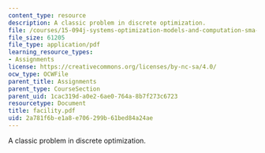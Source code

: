 ```yaml
---
content_type: resource
description: A classic problem in discrete optimization.
file: /courses/15-094j-systems-optimization-models-and-computation-sma-5223-spring-2004/2a781f6be1a8e706299b61bed84a24ae_facility.pdf
file_size: 61205
file_type: application/pdf
learning_resource_types:
- Assignments
license: https://creativecommons.org/licenses/by-nc-sa/4.0/
ocw_type: OCWFile
parent_title: Assignments
parent_type: CourseSection
parent_uid: 1cac319d-a0e2-6ae0-764a-8b7f273c6723
resourcetype: Document
title: facility.pdf
uid: 2a781f6b-e1a8-e706-299b-61bed84a24ae
---
```

A classic problem in discrete optimization.